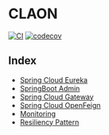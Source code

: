 # CLAON

[![CI](https://github.com/Co-Laon/claon-server/actions/workflows/ci.yml/badge.svg)](https://github.com/Co-Laon/claon-server/actions/workflows/ci.yml)
[![codecov](https://codecov.io/gh/Co-Laon/claon-server/branch/develop/graph/badge.svg?token=38I8Q2IHG1)](https://codecov.io/gh/Co-Laon/claon-server)

## Index
- [Spring Cloud Eureka](./docs/SpringCloudEureka.md)
- [SpringBoot Admin](./docs/SpringBootAdmin.md)
- [Spring Cloud Gateway](./docs/SpringCloudGateway.md)
- [Spring Cloud OpenFeign](./docs/SpringCloudOpenFeign.md)
- [Monitoring](./docs/Monitoring.md)
- [Resiliency Pattern](./docs/ResiliencyPattern.md)
